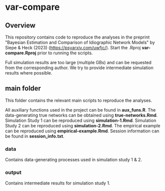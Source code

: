 # var-compare

## Overview

This repository contains code to reproduce the analyses in the preprint "Bayesian Estimation and Comparison of Idiographic Network Models" by Siepe & Heck (2023) (https://psyarxiv.com/uwfjc/).
Start the .Rproj **var-compare.Rproj** prior to running the scripts.

Full simulation results are too large (multiple GBs) and can be requested from the corresponding author. We try to provide intermediate simulation results where possible. 

## main folder
This folder contains the relevant main scripts to reproduce the analyses.

All auxiliary functions used in the project can be found in **aux_funs.R**. 
The data-generating true networks can be obtained using **true-networks.Rmd**.
Simulation Study 1 can be reproduced using **simulation-1.Rmd**.
Simulation Study 2 can be reproduced using **simulation-2.Rmd**.
The empirical example can be reproduced using **empirical-example.Rmd**.
Session information can be found in **session_info.txt**.


### data
Contains data-generating processes used in simulation study 1 & 2. 

### output
Contains intermediate results for simulation study 1. 





